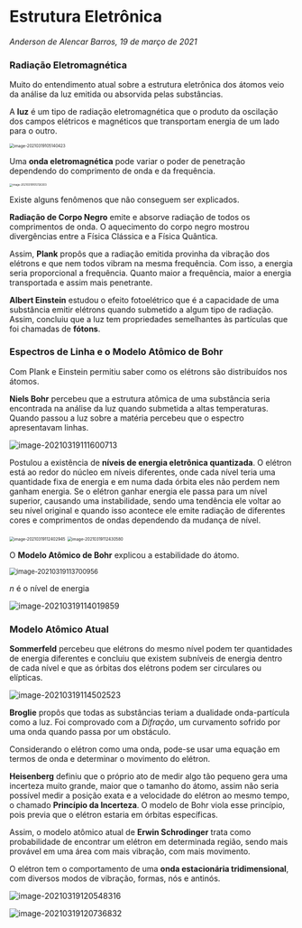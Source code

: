 # Estrutura Eletrônica

*Anderson de Alencar Barros, 19 de março de 2021*

### Radiação Eletromagnética

Muito do entendimento atual sobre a estrutura eletrônica dos átomos veio da análise da luz emitida ou absorvida pelas substâncias.

A **luz** é um tipo de radiação eletromagnética que o produto da oscilação dos campos elétricos e magnéticos que transportam energia de um lado para o outro.

<img src="../attachments/image-20210319105140423.png" alt="image-20210319105140423" style="zoom:50%;" />

Uma **onda eletromagnética** pode variar o poder de penetração dependendo do comprimento de onda e da frequência.

<img src="../attachments/image-20210319105726303.png" alt="image-20210319105726303" style="zoom:33%;" />

Existe alguns fenômenos que não conseguem ser explicados.

**Radiação de Corpo Negro** emite e absorve radiação de todos os comprimentos de onda. O aquecimento do corpo negro mostrou divergências entre a Física Clássica e a Física Quântica. 

Assim, **Plank** propôs que a radiação emitida provinha da vibração dos elétrons e que nem todos vibram na mesma frequência. Com isso, a energia seria proporcional a frequência. Quanto maior a frequência, maior a energia transportada e assim mais penetrante.

**Albert Einstein** estudou o efeito fotoelétrico que é a capacidade de uma substância emitir elétrons quando submetido a algum tipo de radiação. Assim, concluiu que a luz tem propriedades semelhantes às partículas que foi chamadas de **fótons**.

### Espectros de Linha e o Modelo Atômico de Bohr

Com Plank e Einstein permitiu saber como os elétrons são distribuídos nos átomos. 

**Niels Bohr** percebeu que a estrutura atômica de uma substância seria encontrada na análise da luz quando submetida a altas temperaturas. Quando passou a luz sobre a matéria percebeu que o espectro apresentavam linhas.

![image-20210319111600713](../attachments/image-20210319111600713.png)

Postulou a existência de **níveis de energia eletrônica quantizada**. O elétron está ao redor do núcleo em níveis diferentes, onde cada nível teria uma quantidade fixa de energia e em numa dada órbita eles não perdem nem ganham energia.  Se o elétron ganhar energia ele passa para um nível superior, causando uma instabilidade, sendo uma tendência ele voltar ao seu nível original e quando isso acontece ele emite radiação de diferentes cores e comprimentos de ondas dependendo da mudança de nível.

<img src="../attachments/image-20210319112402945.png" alt="image-20210319112402945" style="zoom:50%;" />

<img src="../attachments/image-20210319112430580.png" alt="image-20210319112430580" style="zoom:50%;" />

O **Modelo Atômico de Bohr** explicou a estabilidade do átomo. 

<img src="../attachments/image-20210319113700956.png" alt="image-20210319113700956" style="zoom:80%;" />

*n* é o nível de energia

![image-20210319114019859](../attachments/image-20210319114019859.png)



### Modelo Atômico Atual

**Sommerfeld** percebeu que elétrons do mesmo nível podem ter quantidades de energia diferentes e concluiu que existem subníveis de energia dentro de cada nível e que as órbitas dos elétrons podem ser circulares ou elípticas.

![image-20210319114502523](../attachments/image-20210319114502523.png)

**Broglie** propôs que todas as substâncias teriam a dualidade onda-partícula como a luz. Foi comprovado com a *Difração*, um curvamento sofrido por uma onda quando passa por um obstáculo. 

Considerando o elétron como uma onda, pode-se usar uma equação em termos de onda e determinar o movimento do elétron. 

**Heisenberg** definiu que o próprio ato de medir algo tão pequeno gera uma incerteza muito grande, maior que o tamanho do átomo, assim não seria possível medir a posição exata e a velocidade do elétron ao mesmo tempo, o chamado **Princípio da Incerteza**. O modelo de Bohr viola esse princípio, pois previa que o elétron estaria em órbitas específicas.

Assim, o modelo atômico atual de **Erwin Schrodinger** trata como probabilidade de encontrar um elétron em determinada região, sendo mais provável em uma área com mais vibração, com mais movimento. 

O elétron tem o comportamento de uma **onda estacionária tridimensional**, com diversos modos de vibração, formas, nós e antinós.

![image-20210319120548316](../attachments/image-20210319120548316.png)

![image-20210319120736832](../attachments/image-20210319120736832.png)